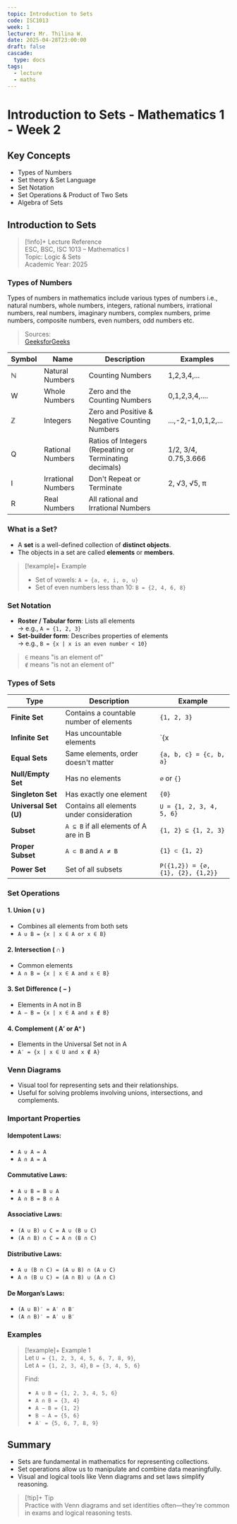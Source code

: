 ```yaml
---
topic: Introduction to Sets
code: ISC1013
week: 1
lecturer: Mr. Thilina W.
date: 2025-04-28T23:00:00
draft: false
cascade:
  type: docs
tags:
  - lecture
  - maths
---
```

# Introduction to Sets - Mathematics 1 - Week 2

## Key Concepts
- Types of Numbers
- Set theory & Set Language
- Set Notation
- Set Operations & Product of Two Sets
- Algebra of Sets
## Introduction to Sets

> [!info]+ Lecture Reference  
> ESC, BSC, ISC 1013 – Mathematics I  
> Topic: Logic & Sets  
> Academic Year: 2025


### Types of Numbers

Types of numbers in mathematics include various types of numbers i.e., natural numbers, whole numbers, integers, rational numbers, irrational numbers, real numbers, imaginary numbers, complex numbers, prime numbers, composite numbers, even numbers, odd numbers etc.

> Sources:  
> [GeeksforGeeks](https://www.geeksforgeeks.org/types-of-numbers/)

| Symbol | Name               | Description                                            | Examples             |
| ------ | ------------------ | ------------------------------------------------------ | -------------------- |
| ℕ      | Natural Numbers    | Counting Numbers                                       | 1,2,3,4,...          |
| W      | Whole Numbers      | Zero and the Counting Numbers                          | 0,1,2,3,4,....       |
| ℤ      | Integers           | Zero and Positive & Negative Counting Numbers          | ...,-2,-1,0,1,2,...  |
| Q      | Rational Numbers   | Ratios of Integers (Repeating or Terminating decimals) | 1/2, 3/4, 0.75,3.666 |
| I      | Irrational Numbers | Don't Repeat or Terminate                              | 2, √3, √5, π         |
| R      | Real Numbers       | All rational and Irrational Numbers                    |                      |


### What is a Set?

- A **set** is a well-defined collection of **distinct objects**.
- The objects in a set are called **elements** or **members**.

> [!example]+ Example  
> - Set of vowels: `A = {a, e, i, o, u}`  
> - Set of even numbers less than 10: `B = {2, 4, 6, 8}`



### Set Notation

- **Roster / Tabular form**: Lists all elements  
  → e.g., `A = {1, 2, 3}`
- **Set-builder form**: Describes properties of elements  
  → e.g., `B = {x | x is an even number < 10}`

> `∈` means "is an element of"  
> `∉` means "is not an element of"



### Types of Sets

| Type                 | Description                                 | Example                    |
|----------------------|---------------------------------------------|----------------------------|
| **Finite Set**       | Contains a countable number of elements     | `{1, 2, 3}`                |
| **Infinite Set**     | Has uncountable elements                    | `{x | x ∈ ℕ}`              |
| **Equal Sets**       | Same elements, order doesn't matter         | `{a, b, c} = {c, b, a}`    |
| **Null/Empty Set**   | Has no elements                             | `∅` or `{}`                |
| **Singleton Set**    | Has exactly one element                     | `{0}`                      |
| **Universal Set (U)**| Contains all elements under consideration   | `U = {1, 2, 3, 4, 5, 6}`   |
| **Subset**           | `A ⊆ B` if all elements of A are in B       | `{1, 2} ⊆ {1, 2, 3}`       |
| **Proper Subset**    | `A ⊂ B` and `A ≠ B`                         | `{1} ⊂ {1, 2}`             |
| **Power Set**        | Set of all subsets                          | `P({1,2}) = {∅, {1}, {2}, {1,2}}`|



### Set Operations

#### 1. Union ( ∪ )

- Combines all elements from both sets  
- `A ∪ B = {x | x ∈ A or x ∈ B}`

#### 2. Intersection ( ∩ )

- Common elements  
- `A ∩ B = {x | x ∈ A and x ∈ B}`

#### 3. Set Difference ( − )

- Elements in A not in B  
- `A − B = {x | x ∈ A and x ∉ B}`

#### 4. Complement ( A′ or Aᶜ )

- Elements in the Universal Set not in A  
- `A′ = {x | x ∈ U and x ∉ A}`



### Venn Diagrams

- Visual tool for representing sets and their relationships.
- Useful for solving problems involving unions, intersections, and complements.



### Important Properties

#### Idempotent Laws:
- `A ∪ A = A`
- `A ∩ A = A`

#### Commutative Laws:
- `A ∪ B = B ∪ A`
- `A ∩ B = B ∩ A`

#### Associative Laws:
- `(A ∪ B) ∪ C = A ∪ (B ∪ C)`
- `(A ∩ B) ∩ C = A ∩ (B ∩ C)`

#### Distributive Laws:
- `A ∪ (B ∩ C) = (A ∪ B) ∩ (A ∪ C)`
- `A ∩ (B ∪ C) = (A ∩ B) ∪ (A ∩ C)`

#### De Morgan’s Laws:
- `(A ∪ B)′ = A′ ∩ B′`
- `(A ∩ B)′ = A′ ∪ B′`



###  Examples

> [!example]+ Example 1  
> Let `U = {1, 2, 3, 4, 5, 6, 7, 8, 9}`,  
> Let `A = {1, 2, 3, 4}`, `B = {3, 4, 5, 6}`  
>
> Find:  
> - `A ∪ B = {1, 2, 3, 4, 5, 6}`  
> - `A ∩ B = {3, 4}`  
> - `A − B = {1, 2}`  
> - `B − A = {5, 6}`  
> - `A′ = {5, 6, 7, 8, 9}`



##  Summary

- Sets are fundamental in mathematics for representing collections.
- Set operations allow us to manipulate and combine data meaningfully.
- Visual and logical tools like Venn diagrams and set laws simplify reasoning.

> [!tip]+ Tip  
> Practice with Venn diagrams and set identities often—they’re common in exams and logical reasoning tests.

[^1]: 
